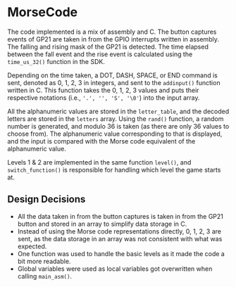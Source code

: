 # MorseCode

The code implemented is a mix of assembly and C. The button captures events of GP21 are taken in from the GPIO interrupts written in assembly. The falling and rising mask of the GP21 is detected. The time elapsed between the fall event and the rise event is calculated using the `time_us_32()` function in the SDK.

Depending on the time taken, a DOT, DASH, SPACE, or END command is sent, denoted as 0, 1, 2, 3 in integers, and sent to the `addinput()` function written in C. This function takes the 0, 1, 2, 3 values and puts their respective notations (i.e., `'.', '', 'S', '\0'`) into the input array.

All the alphanumeric values are stored in the `letter_table`, and the decoded letters are stored in the `letters` array. Using the `rand()` function, a random number is generated, and modulo 36 is taken (as there are only 36 values to choose from). The alphanumeric value corresponding to that is displayed, and the input is compared with the Morse code equivalent of the alphanumeric value.

Levels 1 & 2 are implemented in the same function `level()`, and `switch_function()` is responsible for handling which level the game starts at.

## Design Decisions

- All the data taken in from the button captures is taken in from the GP21 button and stored in an array to simplify data storage in C.
- Instead of using the Morse code representations directly, 0, 1, 2, 3 are sent, as the data storage in an array was not consistent with what was expected.
- One function was used to handle the basic levels as it made the code a bit more readable.
- Global variables were used as local variables got overwritten when calling `main_asm()`.

